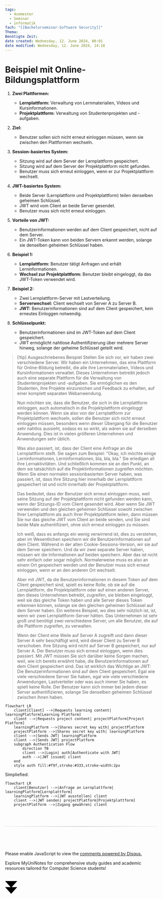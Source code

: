 ```yaml
---
tags:
  - 4semester
  - Seminar
  - informatik
fach: "[[Bachelorseminar-Software Security]]"
Thema:
Benötigte Zeit:
date created: Wednesday, 12. June 2024, 00:01
date modified: Wednesday, 12. June 2024, 14:18
---
```


# Beispiel mit Online-Bildungsplattform

1. **Zwei Plattformen:**

   - **Lernplattform:** Verwaltung von Lernmaterialien, Videos und Kursinformationen.
   - **Projektplattform:** Verwaltung von Studentenprojekten und -aufgaben.

2. **Ziel:**

   - Benutzer sollen sich nicht erneut einloggen müssen, wenn sie zwischen den Plattformen wechseln.

3. **Session-basiertes System:**

   - Sitzung wird auf dem Server der Lernplattform gespeichert.
   - Sitzung wird auf dem Server der Projektplattform nicht gefunden.
   - Benutzer muss sich erneut einloggen, wenn er zur Projektplattform wechselt.

4. **JWT-basiertes System:**

   - Beide Server (Lernplattform und Projektplattform) teilen denselben geheimen Schlüssel.
   - JWT wird vom Client an beide Server gesendet.
   - Benutzer muss sich nicht erneut einloggen.

5. **Vorteile von JWT:**

   - Benutzerinformationen werden auf dem Client gespeichert, nicht auf dem Server.
   - Ein JWT-Token kann von beiden Servern erkannt werden, solange sie denselben geheimen Schlüssel haben.

6. **Beispiel 1:**

   - **Lernplattform:** Benutzer tätigt Anfragen und erhält Lerninformationen.
   - **Wechsel zur Projektplattform:** Benutzer bleibt eingeloggt, da das JWT-Token verwendet wird.

7. **Beispiel 2:**

   - Zwei Lernplattform-Server mit Lastverteilung.
   - **Serverwechsel:** Client wechselt von Server A zu Server B.
   - **JWT:** Benutzerinformationen sind auf dem Client gespeichert, kein erneutes Einloggen notwendig.

8. **Schlüsselpunkt:**
   - Benutzerinformationen sind im JWT-Token auf dem Client gespeichert.
   - JWT ermöglicht nahtlose Authentifizierung über mehrere Server hinweg, solange der geheime Schlüssel geteilt wird.

> [!tip] Ausgeschriebenes Beispiel
> Stellen Sie sich vor, wir haben zwei verschiedene Server. Wir haben ein Unternehmen, das eine Plattform für Online-Bildung betreibt, die alle ihre Lernmaterialien, Videos und Kursinformationen verwaltet. Dieses Unternehmen betreibt jedoch auch eine separate Plattform für die Verwaltung von Studentenprojekten und -aufgaben. Sie ermöglichen es den Studenten, ihre Projekte einzureichen und Feedback zu erhalten, auf einer komplett separaten Webanwendung.
>
> Nun möchten sie, dass die Benutzer, die sich in die Lernplattform einloggen, auch automatisch in die Projektplattform eingeloggt werden können. Wenn sie also von der Lernplattform zur Projektplattform wechseln, sollen die Benutzer sich nicht erneut einloggen müssen, besonders wenn dieser Übergang für die Benutzer sehr nahtlos aussieht, sodass es so wirkt, als wären sie auf derselben Anwendung. Dies ist in vielen größeren Unternehmen und Anwendungen sehr üblich.
>
> Was also passiert, ist, dass der Client eine Anfrage an die Lernplattform stellt. Sie sagen zum Beispiel: "Okay, ich möchte einige Lerninformationen, Lerninformationen, bla, bla, bla." Sie erledigen all ihre Lernaktivitäten. Und schließlich kommen sie an den Punkt, an dem sie tatsächlich auf die Projektinformationen zugreifen möchten. Wenn Sie einen normalen sessionbasierten Server haben, was passiert, ist, dass Ihre Sitzung hier innerhalb der Lernplattform gespeichert ist und nicht innerhalb der Projektplattform.
>
> Das bedeutet, dass der Benutzer sich erneut einloggen muss, weil seine Sitzung auf der Projektplattform nicht gefunden werden kann, wenn der Sitzungs-ID vom Client gesendet wird. Aber wenn Sie JWT verwenden und den gleichen geheimen Schlüssel sowohl zwischen Ihrer Lernplattform als auch Ihrer Projektplattform teilen, dann müssen Sie nur das gleiche JWT vom Client an beide senden, und Sie sind beide Male authentifiziert, ohne sich erneut einloggen zu müssen.
>
> Ich weiß, dass es anfangs ein wenig verwirrend ist, dies zu verstehen, aber im Wesentlichen speichern wir die Benutzerinformationen auf dem Client. Während in der alten Cookie-Sessions-Version, wir sie auf dem Server speichern. Und da wir zwei separate Server haben, müssen wir die Informationen auf beiden speichern. Aber das ist nicht sehr einfach oder sogar möglich. Normalerweise muss es also an einem Ort gespeichert werden und der Benutzer muss sich erneut einloggen, wenn er an den anderen Ort wechselt.
>
> Aber mit JWT, da die Benutzerinformationen in diesem Token auf dem Client gespeichert sind, spielt es keine Rolle, ob sie auf die Lernplattform, die Projektplattform oder auf einen anderen Server, den dieses Unternehmen betreibt, zugreifen, sie bleiben eingeloggt, weil sie das gleiche Token haben und alle Server dieses Token erkennen können, solange sie den gleichen geheimen Schlüssel auf dem Server haben. Ein weiteres Beispiel, wo dies sehr nützlich ist, ist, wenn wir zwei Lernplattform-Server hätten. Das Unternehmen ist sehr groß und benötigt zwei verschiedene Server, um alle Benutzer, die auf die Plattform zugreifen, zu verwalten.
>
> Wenn der Client eine Weile auf Server A zugreift und dann dieser Server A sehr beschäftigt wird, wird dieser Client zu Server B verschoben. Ihre Sitzung wird nicht auf Server B gespeichert, nur auf Server A. Der Benutzer muss sich erneut einloggen, wenn dies passiert. Mit JWT müssen Sie sich darüber keine Sorgen machen, weil, wie ich bereits erwähnt habe, die Benutzerinformationen auf dem Client gespeichert sind. Das ist wirklich das Wichtige an JWT: Die Benutzerinformationen sind auf dem Client gespeichert. Egal wie viele verschiedene Server Sie haben, egal wie viele verschiedene Anwendungen, Lastverteiler oder was auch immer Sie haben, es spielt keine Rolle. Der Benutzer kann sich immer bei jedem dieser Server authentifizieren, solange Sie denselben geheimen Schlüssel zwischen ihnen haben.

```mermaid
flowchart LR
    client[Client] -->|Requests learning content| learningPlatform[Learning Platform]
    client -->|Requests project content| projectPlatform[Project Platform]
    learningPlatform -->|Shares secret key with| projectPlatform
    projectPlatform -->|Shares secret key with| learningPlatform
    client -->|Sends JWT| learningPlatform
    client -->|Sends JWT| projectPlatform
    subgraph Authentication Flow
        direction TB
        client -->|Login| auth[Authenticate with JWT]
        auth -->|JWT issued| client
    end
    style auth fill:#f9f,stroke:#333,stroke-width:2px

```

Simpliefied:

```mermaid
flowchart LR
    client[Benutzer] -->|Anfrage an Lernplattform| learningPlatform[Lernplattform]
    learningPlatform -->|JWT ausstellen| client
    client -->|JWT senden| projectPlatform[Projektplattform]
    projectPlatform -->|Zugang gewähren| client

```

<!-- DISQUS SCRIPT COMMENT START -->

<hr style="border: none; height: 2px; background: linear-gradient(to right, #f0f0f0, #ccc, #f0f0f0); margin-top: 4rem; margin-bottom: 5rem;">
<div id="disqus_thread"></div>
<script>
    /**
    * RECOMMENDED CONFIGURATION VARIABLES: EDIT AND UNCOMMENT THE SECTION BELOW TO INSERT DYNAMIC VALUES FROM YOUR PLATFORM OR CMS.
    * LEARN WHY DEFINING THESE VARIABLES IS IMPORTANT: https://disqus.com/admin/universalcode/#configuration-variables */
    /*
    var disqus_config = function () {
    this.page.url = PAGE_URL; // Replace PAGE_URL with your page's canonical URL variable
    this.page.identifier = PAGE_IDENTIFIER; // Replace PAGE_IDENTIFIER with your page's unique identifier variable
    };
    */
    (function() { // DON'T EDIT BELOW THIS LINE
    var d = document, s = d.createElement('script');
    s.src = 'https://myuninotes.disqus.com/embed.js';
    s.setAttribute('data-timestamp', +new Date());
    (d.head || d.body).appendChild(s);
    })();
</script>
<noscript>Please enable JavaScript to view the <a href="https://disqus.com/?ref_noscript">comments powered by Disqus.</a></noscript>

<!-- DISQUS SCRIPT COMMENT END -->

<!-- Sliding Banner START -->

<div id="slidingBanner" class="banner">
  <p class="banner-text">
    Explore MyUniNotes for comprehensive study guides and academic resources tailored for Computer Science students!
  </p>
  <svg id="closeBanner" class="arrows">
    <path d="M0 20 L20 42 L40 20"></path>
    <path d="M0 40 L20 62 L40 40"></path>
  </svg>
</div>

<script>
  // JavaScript to slide down the banner on page load
  document.addEventListener('DOMContentLoaded', function() {
    // Generate a random number between 1 and 5
    const randomNumber = Math.floor(Math.random() * 5) + 1;
    console.log(randomNumber)
    if (randomNumber === 1) {
      setTimeout(function() {
        const banner = document.getElementById('slidingBanner');
        if (banner) {
          banner.classList.add('show');
        }
      }, 1000); // Adjust the delay as needed

      const closeBanner = document.getElementById('closeBanner');
      if (closeBanner) {
        closeBanner.addEventListener('click', function() {
          const banner = document.getElementById('slidingBanner');
          if (banner) {
            banner.classList.remove('show');
            banner.style.visibility = 'hidden';
          }
        });
      }
    } else {
      // Remove the banner from the DOM if the random number is not 1
      const banner = document.getElementById('slidingBanner');
      if (banner) {
        banner.remove();
      }
    }
  });
</script>

<!-- Sliding Banner END -->
